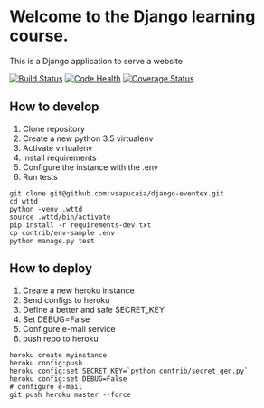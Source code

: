 # Welcome to the Django learning course.

This is a Django application to serve a website

[![Build Status](https://travis-ci.org/vsapucaia/django-eventex.svg?branch=master)](https://travis-ci.org/vsapucaia/django-eventex) [![Code Health](https://landscape.io/github/vsapucaia/django-eventex/master/landscape.svg?style=flat)](https://landscape.io/github/vsapucaia/django-eventex/master) [![Coverage Status](https://coveralls.io/repos/github/vsapucaia/django-eventex/badge.svg)](https://coveralls.io/github/vsapucaia/django-eventex)

## How to develop

1. Clone repository
2. Create a new python 3.5 virtualenv
3. Activate virtualenv
4. Install requirements
5. Configure the instance with the .env
6. Run tests

```console
git clone git@github.com:vsapucaia/django-eventex.git
cd wttd
python -venv .wttd
source .wttd/bin/activate
pip install -r requirements-dev.txt
cp contrib/env-sample .env
python manage.py test
```


## How to deploy

1. Create a new heroku instance
2. Send configs to heroku
3. Define a better and safe SECRET_KEY
4. Set DEBUG=False
5. Configure e-mail service
6. push repo to heroku

```console
heroku create myinstance
heroku config:push
heroku config:set SECRET_KEY=`python contrib/secret_gen.py`
heroku config:set DEBUG=False
# configure e-mail
git push heroku master --force
```
